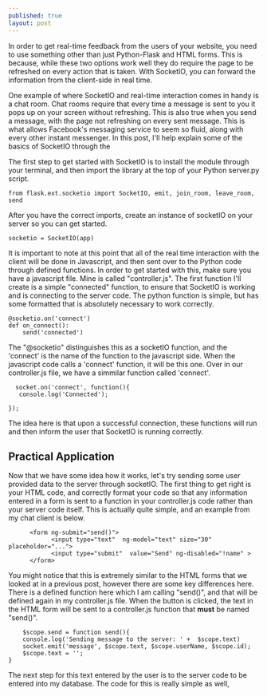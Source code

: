 ```yaml
---
published: true
layout: post
---
```


In order to get real-time feedback from the users of your website, you need to use something other than just Python-Flask and HTML forms. This is because, while these two options work well they do require the page to be refreshed on every action that is taken. With SocketIO, you can forward the information from the client-side in real time.

One example of where SocketIO and real-time interaction comes in handy is a chat room. Chat rooms require that every time a message is sent to you it pops up on your screen without refreshing. This is also true when you send a message, with the page not refreshing on every sent message. This is what allows Facebook's messaging service to seem so fluid, along with every other instant messenger. In this post, I'll help explain some of the basics of SocketIO through the 

The first step to get started with SocketIO is to install the module through your terminal, and then import the library at the top of your Python server.py script.

	from flask.ext.socketio import SocketIO, emit, join_room, leave_room, send
    
After you have the correct imports, create an instance of socketIO on your server so you can get started.

	socketio = SocketIO(app)

It is important to note at this point that all of the real time interaction with the client will be done in Javascript, and then sent over to the Python code through defined functions. In order to get started with this, make sure you have a javascript file. Mine is called "controller.js". The first function I'll create is a simple "connected" function, to ensure that SocketIO is working and is connecting to the server code. The python function is simple, but has some formatted that is absolutely necessary to work correctly.


	@socketio.on('connect')
	def on_connect():
    	send('connected')
        
The "@socketio" distinguishes this as a socketIO function, and the 'connect' is the name of the function to the javascript side. When the javascript code calls a 'connect' function, it will be this one. Over in our controller.js file, we have a simmilar function called 'connect'.

	  socket.on('connect', function(){
       console.log('Connected');
       
    });
    
The idea here is that upon a successful connection, these functions will run and then inform the user that SocketIO is running correctly.

## Practical Application

Now that we have some idea how it works, let's try sending some user provided data to the server through socketIO. The first thing to get right is your HTML code, and correctly format your code so that any information entered in a form is sent to a function in your controller.js code rather than your server code itself. This is actually quite simple, and an example from my chat client is below.


	      <form ng-submit="send()">  
                <input type="text"  ng-model="text" size="30"  placeholder="...">
                <input type="submit"  value="Send" ng-disabled="!name" >
          </form>
          
You might notice that this is extremely similar to the HTML forms that we looked at in a previous post, however there are some key differences here. There is a defined function here which I am calling "send()", and that will be defined again in my controller.js file. When the button is clicked, the text in the HTML form will be sent to a controller.js function that **must** be named "send()". 

	    $scope.send = function send(){
        console.log('Sending message to the server: ' +  $scope.text)
        socket.emit('message', $scope.text, $scope.userName, $scope.id);
        $scope.text = '';
    }
    


The next step for this text entered by the user is to the server code to be entered into my database. The code for this is really simple as well,




